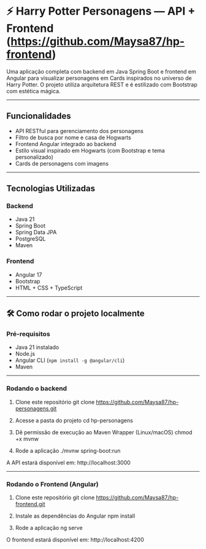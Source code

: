# ⚡ Harry Potter Personagens — API + Frontend (https://github.com/Maysa87/hp-frontend)

Uma aplicação completa com backend em Java Spring Boot e frontend em Angular para visualizar personagens em Cards inspirados no universo de Harry Potter. O projeto utiliza arquitetura REST e é estilizado com Bootstrap com estética mágica.

---

## Funcionalidades

-  API RESTful para gerenciamento dos personagens
-  Filtro de busca por nome e casa de Hogwarts
-  Frontend Angular integrado ao backend
-  Estilo visual inspirado em Hogwarts (com Bootstrap e tema personalizado)
-  Cards de personagens com imagens

---

## Tecnologias Utilizadas

### Backend
- Java 21
- Spring Boot
- Spring Data JPA
- PostgreSQL
- Maven

### Frontend
- Angular 17
- Bootstrap 
- HTML + CSS + TypeScript

---

## 🛠️ Como rodar o projeto localmente

### Pré-requisitos

- Java 21 instalado
- Node.js
- Angular CLI (`npm install -g @angular/cli`)
- Maven

---


### Rodando o backend

 1. Clone este repositório
git clone https://github.com/Maysa87/hp-personagens.git

 2. Acesse a pasta do projeto
cd hp-personagens

 3. Dê permissão de execução ao Maven Wrapper (Linux/macOS)
chmod +x mvnw

 4. Rode a aplicação
./mvnw spring-boot:run

A API estará disponível em: http://localhost:3000


---

### Rodando o Frontend (Angular) 

 1. Clone este repositório
git clone https://github.com/Maysa87/hp-frontend.git

 2. Instale as dependências do Angular
npm install

 3. Rode a aplicação
ng serve

O frontend estará disponível em: http://localhost:4200
